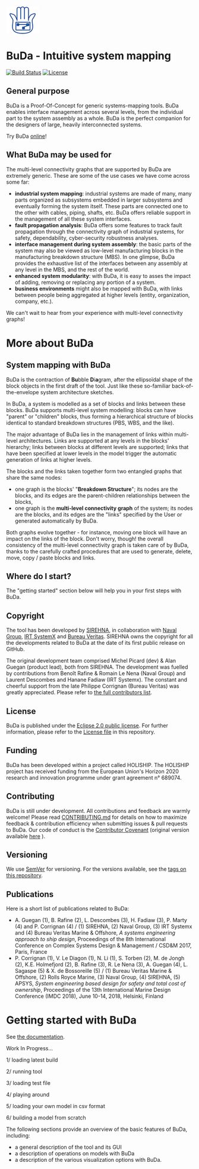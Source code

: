 ![](doc/images/BuDa_GitHub_Logo.png)
# BuDa - Intuitive system mapping

[![Build Status](https://travis-ci.org/sirehna/BuDa.svg?branch=master)](https://travis-ci.org/sirehna/BuDa)
[![License](https://img.shields.io/badge/License-EPL%202.0-blue.svg)](https://opensource.org/licenses/EPL-2.0)

## General purpose

BuDa is a Proof-Of-Concept for generic systems-mapping tools. BuDa enables
interface management across several levels, from the individual part to the
system assembly as a whole. BuDa is the perfect companion for the designers of
large, heavily interconnected systems.

Try BuDa [online](https://sirehna.github.io/BuDa)!

## What BuDa may be used for

The multi-level connectivity graphs that are supported by BuDa are extremely
generic. These are some of the use cases we have come across some far:
- **industrial system mapping**: industrial systems are made of many, many
    parts organized as subsystems embedded in larger subsystems and eventually
    forming the system itself. These parts are connected one to the other with
    cables, piping, shafts, etc. BuDa offers reliable support in the management
    of all these system interfaces.
- **fault propagation analysis**: BuDa offers some features to track fault
    propagation through the connectivity graph of industrial systems, for
    safety, dependability, cyber-security robustness analyses.
- **interface management during system assembly**: the basic parts of the
    system may also be viewed as low-level manufacturing blocks in the
    manufacturing breakdown structure (MBS). In one glimpse, BuDa provides the
    exhaustive list of the interfaces between any assembly at any level in the
    MBS, and the rest of the world.
- **enhanced system modularity**: with BuDa, it is easy to asses the impact of
    adding, removing or replacing any portion of a system.
- **business environments** might also be mapped with BuDa, with links between
    people being aggregated at higher levels (entity, organization, company,
    etc.).

We can't wait to hear from your experience with multi-level connectivity
graphs!

# More about BuDa

## System mapping with BuDa

BuDa is the contraction of **Bu**bble **D**i**a**gram, after the ellipsoïdal
shape of the block objects in the first draft of the tool. Just like these
so-familiar back-of-the-envelope system architecture sketches.

In BuDa, a system is modelled as a set of blocks and links between these
blocks. BuDa supports multi-level system modelling: blocks can have "parent" or
"children" blocks, thus forming a hierarchical structure of blocks identical to
standard breakdown structures (PBS, WBS, and the like).

The major advantage of BuDa lies in the management of links within multi-level
architectures. Links are supported at any levels in the blocks' hierarchy;
links between blocks at different levels are supported; links that have been
specified at lower levels in the model trigger the automatic generation of
links at higher levels.

The blocks and the links taken together form two entangled graphs that share
the same nodes:
- one graph is the blocks' "**Breakdown Structure**"; its nodes are the blocks,
    and its edges are the parent-children relationships between the blocks,
- one graph is the **multi-level connectivity graph** of the system; its nodes
    are the blocks, and its edges are the "links" specified by the User or
    generated automatically by BuDa. 

Both graphs evolve together - for instance, moving one block will have an
impact on the links of the block. Don't worry, though! the overall consistency
of the multi-level connectivity graph is taken care of by BuDa, thanks to the
carefully crafted procedures that are used to generate, delete, move, copy /
paste blocks and links.

## Where do I start?

The "getting started" section below will help you in your first steps with
BuDa.

## Copyright

The tool has been developed by [SIREHNA](http://www.sirehna.com/), in
collaboration with [Naval Group](https://www.naval-group.com/en/), [IRT
SystemX](https://www.irt-systemx.fr/en/) and [Bureau
Veritas](https://www.bureauveritas.fr/). SIREHNA owns the copyright for all the
developments related to BuDa at the date of its first public release on GitHub.

The original development team comprised Michel Picard (dev) & Alan Guegan
(product lead), both from SIREHNA. The development was fuelled by contributions
from Benoît Rafine & Romain Le Nena (Naval Group) and Laurent Descombes and
Hanane Fadiaw (IRT Systemx). The constant and cheerful support from the late
Philippe Corrignan (Bureau Veritas) was greatly appreciated. Please refer to
[the full contributors list](contributors.md).

## License

BuDa is published under the [Eclipse 2.0 public
license]((https://opensource.org/licenses/EPL-2.0)). For further information,
please refer to the [License file](LICENCE.md) in this repository.

## Funding

BuDa has been developed within a project called HOLISHIP. The HOLISHIP project
has received funding from the European Union's Horizon 2020 research and
innovation programme under grant agreement n° 689074.

## Contributing

BuDa is still under development. All contributions and feedback are warmly
welcome! Please read [CONTRIBUTING.md](CONTRIBUTING.md) for details on how to maximize feedback & contribution efficiency when submitting issues & pull requests to BuDa.
Our code of conduct is the [Contributor Covenant](CODE_OF_CONDUCT.md) (original
version available
[here](https://www.contributor-covenant.org/version/1/4/code-of-conduct) ).

## Versioning

We use [SemVer](http://semver.org/) for versioning. For the versions available, see the [tags on this repository](https://github.com/sirehna/BuDa/tags).


## Publications

Here is a short list of publications related to BuDa:
- A. Guegan (1), B. Rafine (2), L. Descombes (3), H. Fadiaw (3), P. Marty (4) and P. Corrignan (4) / (1) SIREHNA, (2) Naval Group, (3) IRT Systemx and (4) Bureau Veritas Marine & Offshore, *A systems engineering approach to ship design*, Proceedings of the 8th International Conference on Complex Systems Design & Management / CSD&M 2017, Paris, France
- P. Corrignan (1), V. Le Diagon (1), N. Li (1), S. Torben (2), M. de Jongh (2), K.E. Holmefjord (2), B. Rafine (3), R. Le Nena (3), A. Guegan (4), L. Sagaspe (5) & X. de Bossoreille (5) / (1) Bureau Veritas Marine & Offshore, (2) Rolls Royce Marine, (3) Naval Group, (4) SIREHNA, (5) APSYS, *System engineering based design for safety and total cost of ownership*, Proceedings of the 13th International Marine Design Conference (IMDC 2018), June 10-14, 2018, Helsinki, Finland

# Getting started with BuDa

See [the documentation](doc/Readme.md).

Work In Progress...

1/ loading latest build

2/ running tool

3/ loading test file

4/ playing around

5/ loading your own model in csv format

6/ building a model from scratch

The following sections provide an overview of the basic features of BuDa, including:
- a general description of the tool and its GUI
- a description of operations on models with BuDa
- a description of the various visualization options with BuDa.
